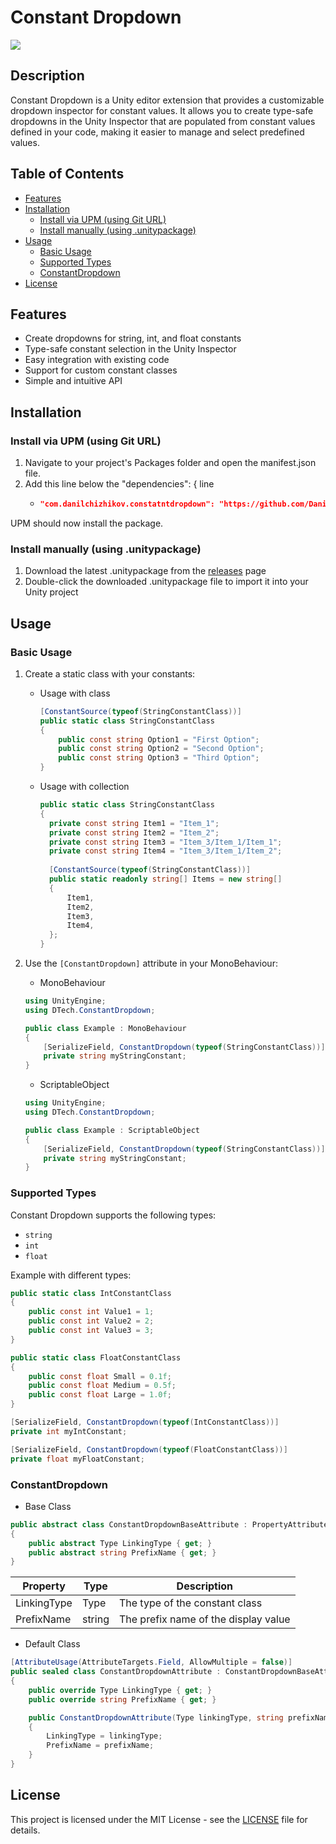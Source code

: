 # Constant Dropdown
![](https://img.shields.io/badge/unity-2022.3+-000.svg)

## Description
Constant Dropdown is a Unity editor extension that provides a customizable dropdown inspector for constant values. It allows you to create type-safe dropdowns in the Unity Inspector that are populated from constant values defined in your code, making it easier to manage and select predefined values.

## Table of Contents
- [Features](#features)
- [Installation](#installation)
    - [Install via UPM (using Git URL)](#install-via-upm-using-git-url)
    - [Install manually (using .unitypackage)](#install-manually-using-unitypackage)
- [Usage](#usage)
    - [Basic Usage](#basic-usage)
    - [Supported Types](#supported-types)
    - [ConstantDropdown](#constantdropdown)
- [License](#license)

## Features
- Create dropdowns for string, int, and float constants
- Type-safe constant selection in the Unity Inspector
- Easy integration with existing code
- Support for custom constant classes
- Simple and intuitive API

## Installation

### Install via UPM (using Git URL)
1. Navigate to your project's Packages folder and open the manifest.json file.
2. Add this line below the "dependencies": { line
    - ```json title="Packages/manifest.json"
      "com.danilchizhikov.constatntdropdown": "https://github.com/DanilChizhikov/ConstantDropdown.git?path=Assets/ConstantDropdown#1.1.0",
      ```
UPM should now install the package.

### Install manually (using .unitypackage)
1. Download the latest .unitypackage from the [releases](https://github.com/DanilChizhikov/ConstantDropdown/releases) page
2. Double-click the downloaded .unitypackage file to import it into your Unity project

## Usage

### Basic Usage

1. Create a static class with your constants:
   - Usage with class
     ```csharp
     [ConstantSource(typeof(StringConstantClass))]
     public static class StringConstantClass
     {
         public const string Option1 = "First Option";
         public const string Option2 = "Second Option";
         public const string Option3 = "Third Option";
     }
     ```
   - Usage with collection
      ```csharp
      public static class StringConstantClass
      {
        private const string Item1 = "Item_1";
        private const string Item2 = "Item_2";
        private const string Item3 = "Item_3/Item_1/Item_1";
        private const string Item4 = "Item_3/Item_1/Item_2";
		
        [ConstantSource(typeof(StringConstantClass))]
        public static readonly string[] Items = new string[]
        {
            Item1,
            Item2,
            Item3,
            Item4,
        };
      }
      ```

2. Use the `[ConstantDropdown]` attribute in your MonoBehaviour:
    - MonoBehaviour
   ```csharp
   using UnityEngine;
   using DTech.ConstantDropdown;

   public class Example : MonoBehaviour
   {
       [SerializeField, ConstantDropdown(typeof(StringConstantClass))]
       private string myStringConstant;
   }
   ```
   - ScriptableObject
   ```csharp
   using UnityEngine;
   using DTech.ConstantDropdown;

   public class Example : ScriptableObject
   {
       [SerializeField, ConstantDropdown(typeof(StringConstantClass))]
       private string myStringConstant;
   }
   ```

### Supported Types

Constant Dropdown supports the following types:
- `string`
- `int`
- `float`

Example with different types:
```csharp
public static class IntConstantClass
{
    public const int Value1 = 1;
    public const int Value2 = 2;
    public const int Value3 = 3;
}

public static class FloatConstantClass
{
    public const float Small = 0.1f;
    public const float Medium = 0.5f;
    public const float Large = 1.0f;
}

[SerializeField, ConstantDropdown(typeof(IntConstantClass))]
private int myIntConstant;

[SerializeField, ConstantDropdown(typeof(FloatConstantClass))]
private float myFloatConstant;
```

### ConstantDropdown
- Base Class
```csharp
public abstract class ConstantDropdownBaseAttribute : PropertyAttribute
{
    public abstract Type LinkingType { get; }
    public abstract string PrefixName { get; }
}
```

| Property | Type | Description                                |
|----------|------|--------------------------------------------|
| LinkingType | Type | The type of the constant class          |
| PrefixName | string | The prefix name of the display value   |

- Default Class
```csharp
[AttributeUsage(AttributeTargets.Field, AllowMultiple = false)]
public sealed class ConstantDropdownAttribute : ConstantDropdownBaseAttribute
{
    public override Type LinkingType { get; }
    public override string PrefixName { get; }

    public ConstantDropdownAttribute(Type linkingType, string prefixName = "")
    {
        LinkingType = linkingType;
        PrefixName = prefixName;
    }
}
```


## License

This project is licensed under the MIT License - see the [LICENSE](LICENSE) file for details.